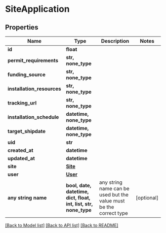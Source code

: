 # SiteApplication


## Properties
Name | Type | Description | Notes
------------ | ------------- | ------------- | -------------
**id** | **float** |  | 
**permit_requirements** | **str, none_type** |  | 
**funding_source** | **str, none_type** |  | 
**installation_resources** | **str, none_type** |  | 
**tracking_url** | **str, none_type** |  | 
**installation_schedule** | **datetime, none_type** |  | 
**target_shipdate** | **datetime, none_type** |  | 
**uid** | **str** |  | 
**created_at** | **datetime** |  | 
**updated_at** | **datetime** |  | 
**site** | [**Site**](Site.md) |  | 
**user** | [**User**](User.md) |  | 
**any string name** | **bool, date, datetime, dict, float, int, list, str, none_type** | any string name can be used but the value must be the correct type | [optional]

[[Back to Model list]](../README.md#documentation-for-models) [[Back to API list]](../README.md#documentation-for-api-endpoints) [[Back to README]](../README.md)


